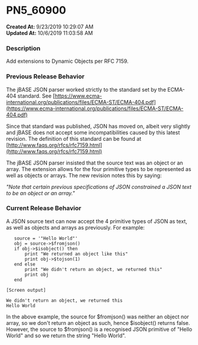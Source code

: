 # PN5_60900

**Created At:** 9/23/2019 10:29:07 AM  
**Updated At:** 10/6/2019 11:03:58 AM  


### Description

Add extensions to Dynamic Objects per RFC 7159.



### Previous Release Behavior

The jBASE JSON parser worked strictly to the standard set by the ECMA-404 standard. See [https://www.ecma-international.org/publications/files/ECMA-ST/ECMA-404.pdf](https://www.ecma-international.org/publications/files/ECMA-ST/ECMA-404.pdf)

Since that standard was published, JSON has moved on, albeit very slightly and jBASE does not accept some incompatibilities caused by this latest revision. The definition of this standard can be found at [http://www.faqs.org/rfcs/rfc7159.html](http://www.faqs.org/rfcs/rfc7159.html)

The jBASE JSON parser insisted that the source text was an object or an array. The extension allows for the four primitive types to be represented as well as objects or arrays. The new revision notes this by saying:

*"Note that certain previous specifications of JSON constrained a JSON text to be an object or an array."*



### Current Release Behavior

A JSON source text can now accept the 4 primitive types of JSON as text, as well as objects and arrays as previously. For example:

```
   source = '"Hello World"'
   obj = source->$fromjson()
   if obj->$isobject() then
       print "We returned an object like this"
       print obj->$tojson(1)
   end else
       print "We didn't return an object, we returned this"
       print obj
   end

[Screen output]

We didn't return an object, we returned this
Hello World
```

In the above example, the source for $fromjson() was neither an object nor array, so we don't return an object as such, hence $isobject() returns false. However, the source to $fromjson() is a recognised JSON primitive of "Hello World" and so we return the string "Hello World".
